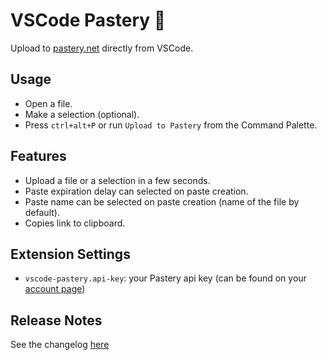 # VSCode Pastery 🍰

Upload to [pastery.net](https://www.pastery.net/) directly from VSCode.

## Usage
* Open a file.
* Make a selection (optional).
* Press `ctrl+alt+P` or run `Upload to Pastery` from the Command Palette.

## Features

* Upload a file or a selection in a few seconds.
* Paste expiration delay can selected on paste creation.
* Paste name can be selected on paste creation (name of the file by default).
* Copies link to clipboard.

## Extension Settings

* `vscode-pastery.api-key`: your Pastery api key (can be found on your [account page](https://www.pastery.net/account/))

## Release Notes

See the changelog [here](CHANGELOG.md)
